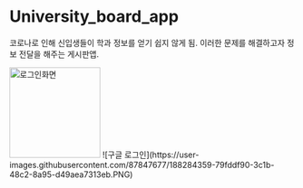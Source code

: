 # University_board_app

코로나로 인해 신입생들이 학과 정보를 얻기 쉽지 않게 됨. 이러한 문제를 해결하고자 정보 전달을 해주는 게시판앱.




<img width="160" alt="로그인화면" src="https://user-images.githubusercontent.com/87847677/188284351-a63a5ee1-3b36-4fd2-91f7-106bb2a0104e.PNG">
![구글 로그인](https://user-images.githubusercontent.com/87847677/188284359-79fddf90-3c1b-48c2-8a95-d49aea7313eb.PNG)
